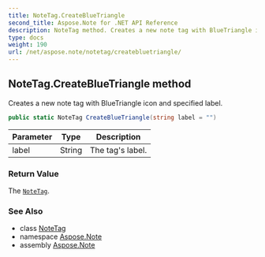 ```yaml
---
title: NoteTag.CreateBlueTriangle
second_title: Aspose.Note for .NET API Reference
description: NoteTag method. Creates a new note tag with BlueTriangle icon and specified label
type: docs
weight: 190
url: /net/aspose.note/notetag/createbluetriangle/
---
```

## NoteTag.CreateBlueTriangle method

Creates a new note tag with BlueTriangle icon and specified label.

```csharp
public static NoteTag CreateBlueTriangle(string label = "")
```

| Parameter | Type | Description |
| --- | --- | --- |
| label | String | The tag's label. |

### Return Value

The [`NoteTag`](../).

### See Also

* class [NoteTag](../)
* namespace [Aspose.Note](../../notetag/)
* assembly [Aspose.Note](../../../)


